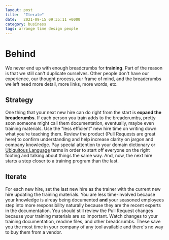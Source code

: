 ```yaml
---
layout: post
title:  "Iterate"
date:   2021-09-15 09:35:11 +0000
category: business
tags: arrange time design people
---
```


# Behind
We never end up with enough breadcrumbs for __training__. Part of the reason is that we still can't duplicate ourselves. Other people don't have our experience, our thought process, our frame of mind, and the breadcrumbs we left need more detail, more links, more words, etc.  

## Strategy
One thing that your next new hire can do right from the start is __expand the breadcrumbs__. If each person you train adds to the breadcrumbs, pretty soon someone might call them documentation, eventually, maybe even training materials. Use the "less efficient" new hire time on writing down what you're teaching them. Review the product (Pull Requests are great here) to confirm understanding and help increase clarity on jargon and company knowledge. Pay special attention to your domain dictionary or [Ubiquitous Language][ul] terms in order to start off everyone on the right footing and talking about things the same way. And, now, the next hire starts a step closer to a training program than the last.  

## Iterate
For each new hire, set the last new hire as the trainer with the current new hire updating the training materials. You are less time-involved because your knowledge is alreay being documented __and__ your seasoned employees step into more responsibility naturally because they are the recent experts in the documentation.  You should still review the Pull Request changes because your training materials are so important. Watch changes to your training documentation, readme files, and other breadcrumbs. These save you the most time in your company of any tool available and there's no way to buy them from a vendor.  

[ul]: https://martinfowler.com/bliki/UbiquitousLanguage.html
